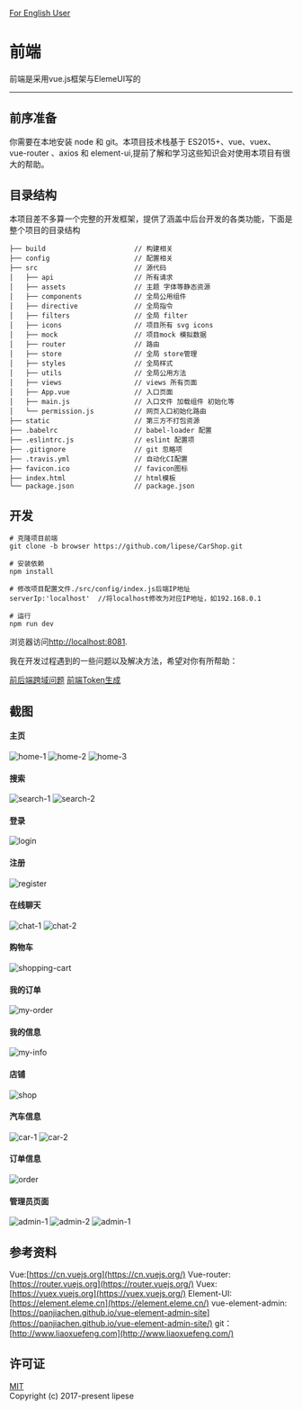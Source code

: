 [For English User](./README.md)

# 前端
前端是采用vue.js框架与ElemeUI写的

---

## 前序准备
你需要在本地安装 node 和 git。本项目技术栈基于 ES2015+、vue、vuex、vue-router 、axios 和 element-ui,提前了解和学习这些知识会对使用本项目有很大的帮助。

## 目录结构
本项目差不多算一个完整的开发框架，提供了涵盖中后台开发的各类功能，下面是整个项目的目录结构
```text
├── build                      // 构建相关
├── config                     // 配置相关
├── src                        // 源代码
│   ├── api                    // 所有请求
│   ├── assets                 // 主题 字体等静态资源
│   ├── components             // 全局公用组件
│   ├── directive              // 全局指令
│   ├── filters                // 全局 filter
│   ├── icons                  // 项目所有 svg icons
│   ├── mock                   // 项目mock 模拟数据
│   ├── router                 // 路由
│   ├── store                  // 全局 store管理
│   ├── styles                 // 全局样式
│   ├── utils                  // 全局公用方法
│   ├── views                  // views 所有页面
│   ├── App.vue                // 入口页面
│   ├── main.js                // 入口文件 加载组件 初始化等
│   └── permission.js          // 网页入口初始化路由
├── static                     // 第三方不打包资源
├── .babelrc                   // babel-loader 配置
├── .eslintrc.js               // eslint 配置项
├── .gitignore                 // git 忽略项
├── .travis.yml                // 自动化CI配置
├── favicon.ico                // favicon图标
├── index.html                 // html模板
└── package.json               // package.json
```
## 开发
```text
# 克隆项目前端
git clone -b browser https://github.com/lipese/CarShop.git

# 安装依赖
npm install

# 修改项目配置文件./src/config/index.js后端IP地址
serverIp:'localhost'  //将localhost修改为对应IP地址，如192.168.0.1

# 运行
npm run dev
```
浏览器访问[http://localhost:8081](http://localhost:8081).

我在开发过程遇到的一些问题以及解决方法，希望对你有所帮助：

[前后端跨域问题](https://lipese.github.io/development/vue-cros/)
[前端Token生成](https://lipese.github.io/development/vue-token/)

## 截图

#### 主页

![home-1](./screenshots/home-1.png)
![home-2](./screenshots/home-2.png)
![home-3](./screenshots/home-3.png)

#### 搜索

![search-1](./screenshots/search-1.png)
![search-2](./screenshots/search-2.png)

#### 登录

![login](./screenshots/login.png)

#### 注册

![register](./screenshots/register.png)

#### 在线聊天

![chat-1](./screenshots/chat-1.png)
![chat-2](./screenshots/chat-2.png)

#### 购物车

![shopping-cart](./screenshots/shopping-cart.png)

#### 我的订单

![my-order](./screenshots/my-order.png)

#### 我的信息

![my-info](./screenshots/my-info.png)

#### 店铺

![shop](./screenshots/shop.png)

#### 汽车信息

![car-1](./screenshots/car-1.png)
![car-2](./screenshots/car-2.png)

#### 订单信息

![order](./screenshots/order.png)

#### 管理员页面

![admin-1](./screenshots/admin-1.png)
![admin-2](./screenshots/admin-2.png)
![admin-1](./screenshots/admin-3.png)

## 参考资料

Vue:[https://cn.vuejs.org](https://cn.vuejs.org/)
Vue-router:[https://router.vuejs.org](https://router.vuejs.org/)
Vuex:[https://vuex.vuejs.org](https://vuex.vuejs.org/)
Element-UI:[https://element.eleme.cn](https://element.eleme.cn/)
vue-element-admin:[https://panjiachen.github.io/vue-element-admin-site](https://panjiachen.github.io/vue-element-admin-site/)
git：[http://www.liaoxuefeng.com](http://www.liaoxuefeng.com/)

## 许可证
[MIT](./LICENSE)  
Copyright (c) 2017-present lipese
